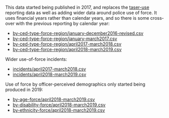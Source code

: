 This data started being published in 2017, and replaces the [taser-use](../taser-use) reporting data as well as adding wider data around police use of force.  It uses financial years rather than calendar years, and so there is some cross-over with the previous reporting by calendar year:

- [by-ced-type-force-region/january-december2016-revised.csv](by-ced-type-force-region/january-december2016-revised.csv)
- [by-ced-type-force-region/january-march2017.csv](by-ced-type-force-region/january-march2017.csv)
- [by-ced-type-force-region/april2017-march2018.csv](by-ced-type-force-region/april2017-march2018.csv)
- [by-ced-type-force-region/april2018-march2019.csv](by-ced-type-force-region/april2018-march2019.csv)

Wider use-of-force incidents:

- [incidents/april2017-march2018.csv](incidents/april2017-march2018.csv)
- [incidents/april2018-march2019.csv](incidents/april2018-march2019.csv)

Use of force by officer-perceived demographics only started being produced in 2019:

- [by-age-force/april2018-march2019.csv](by-age-force/april2018-march2019.csv)
- [by-disability-force/april2018-march2019.csv](by-disability-force/april2018-march2019.csv)
- [by-ethnicity-force/april2018-march2019.csv](by-ethnicity-force/april2018-march2019.csv)

